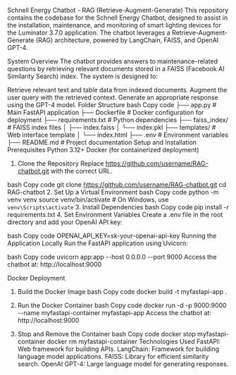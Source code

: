 Schnell Energy Chatbot - RAG (Retrieve-Augment-Generate)
This repository contains the codebase for the Schnell Energy Chatbot, designed to assist in the installation, maintenance, and monitoring of smart lighting devices for the Luminator 3.7.0 application. The chatbot leverages a Retrieve-Augment-Generate (RAG) architecture, powered by LangChain, FAISS, and OpenAI GPT-4.

System Overview
The chatbot provides answers to maintenance-related questions by retrieving relevant documents stored in a FAISS (Facebook AI Similarity Search) index. The system is designed to:

Retrieve relevant text and table data from indexed documents.
Augment the user query with the retrieved context.
Generate an appropriate response using the GPT-4 model.
Folder Structure
bash
Copy code
├── app.py                     # Main FastAPI application
├── Dockerfile                 # Docker configuration for deployment
├── requirements.txt           # Python dependencies
├── faiss_index/               # FAISS index files
│   ├── index.faiss
│   └── index.pkl
├── templates/                 # Web interface template
│   └── index.html
├── .env                       # Environment variables
├── README.md                  # Project documentation
Setup and Installation
Prerequisites
Python 3.12+
Docker (for containerized deployment)
1. Clone the Repository
Replace https://github.com/username/RAG-chatbot.git with the correct URL.

bash
Copy code
git clone https://github.com/username/RAG-chatbot.git
cd RAG-chatbot
2. Set Up a Virtual Environment
bash
Copy code
python -m venv venv
source venv/bin/activate  # On Windows, use `venv\Scripts\activate`
3. Install Dependencies
bash
Copy code
pip install -r requirements.txt
4. Set Environment Variables
Create a .env file in the root directory and add your OpenAI API key:

bash
Copy code
OPENAI_API_KEY=sk-your-openai-api-key
Running the Application Locally
Run the FastAPI application using Uvicorn:

bash
Copy code
uvicorn app:app --host 0.0.0.0 --port 9000
Access the chatbot at: http://localhost:9000

Docker Deployment
1. Build the Docker Image
bash
Copy code
docker build -t myfastapi-app .
2. Run the Docker Container
bash
Copy code
docker run -d -p 9000:9000 --name myfastapi-container myfastapi-app
Access the chatbot at: http://localhost:9000

3. Stop and Remove the Container
bash
Copy code
docker stop myfastapi-container
docker rm myfastapi-container
Technologies Used
FastAPI: Web framework for building APIs.
LangChain: Framework for building language model applications.
FAISS: Library for efficient similarity search.
OpenAI GPT-4: Large language model for generating responses.
